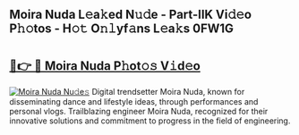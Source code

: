 ## Moira Nuda L𝚎a𝚔ed N𝚞𝚍e - Part-IIK Vi𝚍𝚎o P𝚑𝚘tos - H𝚘𝚝 O𝚗𝚕yf𝚊ns L𝚎a𝚔s 0FW1G

# <h2><a href="http://kfap5b.oniu.top/?m=Moira+Nuda">🔗👉 🔴 Moira Nuda P𝚑ot𝚘𝚜 V𝚒d𝚎o</a></h2>

[![Moira Nuda Nu𝚍e𝚜](https://i.imgur.com/0qMVB7G.gif)](http://kfap5b.oniu.top/?m=Moira+Nuda)
Digital trendsetter Moira Nuda, known for disseminating dance and lifestyle ideas, through performances and personal vlogs. Trailblazing engineer Moira Nuda, recognized for their innovative solutions and commitment to progress in the field of engineering.  
